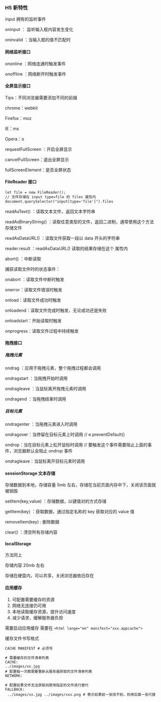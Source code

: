 ### H5 新特性

input 拥有的监听事件

oninput ： 监听输入框内容发生变化

oninvalid ：当输入框的值不匹配时

#### 网络监听接口

ononline ：网络连通时触发事件

onoffline ：网络断开时触发事件

#### 全屏显示接口

Tips：不同浏览器需要添加不同的前缀

chrome：webkit

Firefox：moz

IE：ms

Opera：o

requestFullScreen ：开启全屏显示

cancelFullScreen：退出全屏显示

fullScreenElement：是否全屏状态

#### FileReader 接口

```html
let file = new FileReader();
// 文件存储在 input type=file 的 files 属性内
document.querySelector("input[type='file']").files
```



readAsText() ：读取文本文件，返回文本字符串

readAsBinaryString() ：读取任意类型的文件，返回二进制，通常使用这个方法存储文件

readAsDataURL() ：读取文件获取一段以 data 开头的字符串

reader.result ：readAsDataURL() 读取的结果存储在这个 属性内

abort() ：中断读取

捕获读取文件时的状态事件：

onabort ：读取文件中断时触发

onerror：读取文件错误时触发

onload：读取文件成功时触发

onloadend：读取文件完成时触发，无论成功还是失败

onloadstart：开始读取时触发

onprogress：读取文件过程中持续触发

#### 拖拽接口

##### 拖拽元素

ondrag ：应用于拖拽元素，整个拖拽过程都会调用

ondragstart ：当拖拽开始时调用

ondragleave ：当鼠标离开拖拽元素时调用

ondragend ：当拖拽结束时调用

##### 目标元素

ondragenter ：当拖拽元素进入时调用

ondragover：当停留在目标元素上时调用  // e.preventDefault() 

ondrop：当在目标元素上松开鼠标时调用	 // 要触发这个事件需要阻止上面的事件，浏览器默认会阻止 ondrop 事件

ondragleave：当鼠标离开目标元素时调用

#### sessionStorage 文本存储

存储数据到本地，存储容量 5mb 左右，存储在当前页面内存中下，关闭该页面就被销毁

setItem(key,value) ：存储数据，以键值对的方式存储

getItem(key) ：获取数据，通过指定名称的 key 获取对应的 value 值

removeItem(key) : 删除数据

clear() ：清空所有存储内容

#### localStorage

方法同上

存储内容 20mb 左右

存储在硬盘内，可以共享，关闭浏览器依旧存在

#### 应用缓存

1. 可配置需要缓存的资源
2. 网络无连接仍可用
3. 本地读取缓存资源，提升访问速度
4. 减少请求，缓解服务器负担

需要启动应用缓存 需要在 `<html lange="en" manifest="xxx.appcache">`

缓存文件书写格式

```
CACHE MANIFEST # 必须写

# 需要缓存的文件清单列表
CACHE:
../images/xx.jpg
# 配置每一次都需要重新从服务器获取的文件清单列表
NETWORK:

# 配置如果文件无法获取则使用指定的文件进行替代
FALLBACK:
 ../images/xx.jpg ../images/xxx.png	# 表示如果前一张找不到，则用后面一张代替
```

